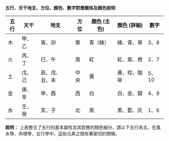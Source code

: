 **五行、天干地支、方位、顏色、數字對應關係及顏色說明**

| 五行 | 天干     | 地支             | 方位 | 顏色 (主色) | 顏色 (詳細)       | 數字   |
| ---- | -------- | ---------------- | ---- | ----------- | ----------------- | ------ |
| 木   | 甲、乙   | 寅、卯           | 東   | 青（綠）    | 綠、青、翠         | 3、8  |
| 火   | 丙、丁   | 巳、午           | 南   | 紅          | 紅、紫、橙         | 2、7  |
| 土   | 戊、己   | 辰、戌、丑、未   | 中央 | 黃          | 黃、棕、咖啡       | 5、10 |
| 金   | 庚、辛   | 申、酉           | 西   | 白          | 白、金、銀         | 4、9  |
| 水   | 壬、癸   | 亥、子           | 北   | 黑          | 黑、藍、灰         | 1、6  |

**說明：** 上表整合了五行的基本屬性及其對應的顏色細分，請以下五行為主。在風水學、命理學、五行學中，這些元素之間有著密切的關聯。
